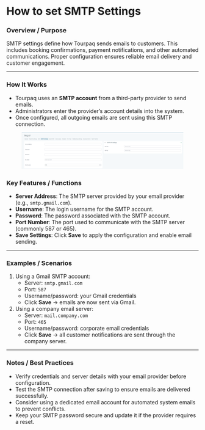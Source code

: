 # How to set SMTP Settings

### **Overview / Purpose**

SMTP settings define how Tourpaq sends emails to customers. This includes booking confirmations, payment notifications, and other automated communications. Proper configuration ensures reliable email delivery and customer engagement.

***

### **How It Works**

* Tourpaq uses an **SMTP account** from a third-party provider to send emails.
* Administrators enter the provider’s account details into the system.
* Once configured, all outgoing emails are sent using this SMTP connection.

<figure><img src="../.gitbook/assets/image (5) (1) (1) (1) (1) (1) (1) (1) (1) (1) (1) (1) (1) (1) (1).png" alt=""><figcaption></figcaption></figure>

### **Key Features / Functions**

* **Server Address**: The SMTP server provided by your email provider (e.g., `smtp.gmail.com`).
* **Username**: The login username for the SMTP account.
* **Password**: The password associated with the SMTP account.
* **Port Number**: The port used to communicate with the SMTP server (commonly 587 or 465).
* **Save Settings**: Click **Save** to apply the configuration and enable email sending.

***

### **Examples / Scenarios**

1. Using a Gmail SMTP account:
   * Server: `smtp.gmail.com`
   * Port: `587`
   * Username/password: your Gmail credentials
   * Click **Save** → emails are now sent via Gmail.
2. Using a company email server:
   * Server: `mail.company.com`
   * Port: `465`
   * Username/password: corporate email credentials
   * Click **Save** → all customer notifications are sent through the company server.

***

### **Notes / Best Practices**

* Verify credentials and server details with your email provider before configuration.
* Test the SMTP connection after saving to ensure emails are delivered successfully.
* Consider using a dedicated email account for automated system emails to prevent conflicts.
* Keep your SMTP password secure and update it if the provider requires a reset.
